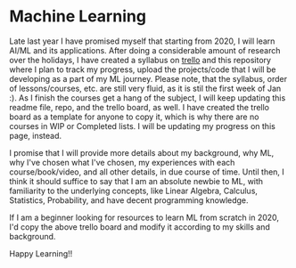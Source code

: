 # Machine Learning
Late last year I have promised myself that starting from 2020, I will learn AI/ML and its applications. After doing a considerable amount of research over the holidays, I have created a syllabus on [trello](https://trello.com/b/WTAfa9fW) and this repository where I plan to track my progress, upload the projects/code that I will be developing as a part of my ML journey. Please note, that the syllabus, order of lessons/courses, etc. are still very fluid, as it is stil the first week of Jan :). As I finish the courses get a hang of the subject, I will keep updating this readme file, repo, and the trello board, as well. I have created the trello board as a template for anyone to copy it, which is why there are no courses in WIP or Completed lists. I will be updating my progress on this page, instead.

I promise that I will provide more details about my background, why ML, why I've chosen what I've chosen, my experiences with each course/book/video, and all other details, in due course of time. Until then, I think it should suffice to say that I am an absolute newbie to ML, with familiarity to the underlying concepts, like Linear Algebra, Calculus, Statistics, Probability, and have decent programming knowledge.

If I am a beginner looking for resources to learn ML from scratch in 2020, I'd copy the above trello board and modify it according to my skills and background.

Happy Learning!!

